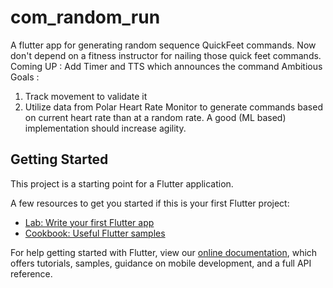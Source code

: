 # com_random_run

A flutter app for generating random sequence QuickFeet commands. Now don't depend on a fitness instructor for nailing those quick feet commands.
Coming UP : Add Timer and TTS which announces the command
Ambitious Goals : 
1) Track movement to validate it
2) Utilize data from Polar Heart Rate Monitor to generate commands based on current heart rate than at a random rate. A good (ML based) implementation should increase agility.

## Getting Started

This project is a starting point for a Flutter application.

A few resources to get you started if this is your first Flutter project:

- [Lab: Write your first Flutter app](https://flutter.dev/docs/get-started/codelab)
- [Cookbook: Useful Flutter samples](https://flutter.dev/docs/cookbook)

For help getting started with Flutter, view our
[online documentation](https://flutter.dev/docs), which offers tutorials,
samples, guidance on mobile development, and a full API reference.
